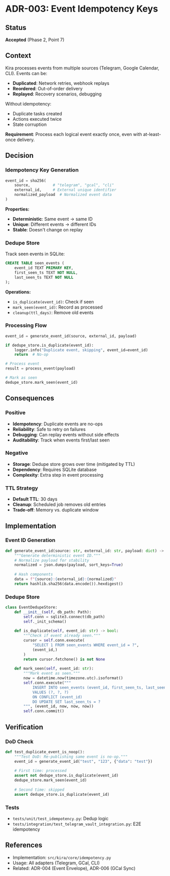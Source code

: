 # ADR-003: Event Idempotency Keys

## Status

**Accepted** (Phase 2, Point 7)

## Context

Kira processes events from multiple sources (Telegram, Google Calendar, CLI). Events can be:

- **Duplicated**: Network retries, webhook replays
- **Reordered**: Out-of-order delivery
- **Replayed**: Recovery scenarios, debugging

Without idempotency:
- Duplicate tasks created
- Actions executed twice
- State corruption

**Requirement**: Process each logical event exactly once, even with at-least-once delivery.

## Decision

### Idempotency Key Generation

```python
event_id = sha256(
    source,          # "telegram", "gcal", "cli"
    external_id,     # External unique identifier
    normalized_payload  # Normalized event data
)
```

**Properties:**
- **Deterministic**: Same event → same ID
- **Unique**: Different events → different IDs
- **Stable**: Doesn't change on replay

### Dedupe Store

Track seen events in SQLite:

```sql
CREATE TABLE seen_events (
    event_id TEXT PRIMARY KEY,
    first_seen_ts TEXT NOT NULL,
    last_seen_ts TEXT NOT NULL
);
```

**Operations:**
- `is_duplicate(event_id)`: Check if seen
- `mark_seen(event_id)`: Record as processed
- `cleanup(ttl_days)`: Remove old events

### Processing Flow

```python
event_id = generate_event_id(source, external_id, payload)

if dedupe_store.is_duplicate(event_id):
    logger.info("Duplicate event, skipping", event_id=event_id)
    return  # No-op

# Process event
result = process_event(payload)

# Mark as seen
dedupe_store.mark_seen(event_id)
```

## Consequences

### Positive

- **Idempotency**: Duplicate events are no-ops
- **Reliability**: Safe to retry on failures
- **Debugging**: Can replay events without side effects
- **Auditability**: Track when events first/last seen

### Negative

- **Storage**: Dedupe store grows over time (mitigated by TTL)
- **Dependency**: Requires SQLite database
- **Complexity**: Extra step in event processing

### TTL Strategy

- **Default TTL**: 30 days
- **Cleanup**: Scheduled job removes old entries
- **Trade-off**: Memory vs. duplicate window

## Implementation

### Event ID Generation

```python
def generate_event_id(source: str, external_id: str, payload: dict) -> str:
    """Generate deterministic event ID."""
    # Normalize payload for stability
    normalized = json.dumps(payload, sort_keys=True)
    
    # Hash components
    data = f"{source}:{external_id}:{normalized}"
    return hashlib.sha256(data.encode()).hexdigest()
```

### Dedupe Store

```python
class EventDedupeStore:
    def __init__(self, db_path: Path):
        self.conn = sqlite3.connect(db_path)
        self._init_schema()
    
    def is_duplicate(self, event_id: str) -> bool:
        """Check if event already seen."""
        cursor = self.conn.execute(
            "SELECT 1 FROM seen_events WHERE event_id = ?",
            (event_id,)
        )
        return cursor.fetchone() is not None
    
    def mark_seen(self, event_id: str):
        """Mark event as seen."""
        now = datetime.now(timezone.utc).isoformat()
        self.conn.execute("""
            INSERT INTO seen_events (event_id, first_seen_ts, last_seen_ts)
            VALUES (?, ?, ?)
            ON CONFLICT (event_id) 
            DO UPDATE SET last_seen_ts = ?
        """, (event_id, now, now, now))
        self.conn.commit()
```

## Verification

### DoD Check

```python
def test_duplicate_event_is_noop():
    """Test DoD: Re-publishing same event is no-op."""
    event_id = generate_event_id("test", "123", {"data": "test"})
    
    # First time: processed
    assert not dedupe_store.is_duplicate(event_id)
    dedupe_store.mark_seen(event_id)
    
    # Second time: skipped
    assert dedupe_store.is_duplicate(event_id)
```

### Tests

- `tests/unit/test_idempotency.py`: Dedup logic
- `tests/integration/test_telegram_vault_integration.py`: E2E idempotency

## References

- Implementation: `src/kira/core/idempotency.py`
- Usage: All adapters (Telegram, GCal, CLI)
- Related: ADR-004 (Event Envelope), ADR-006 (GCal Sync)
